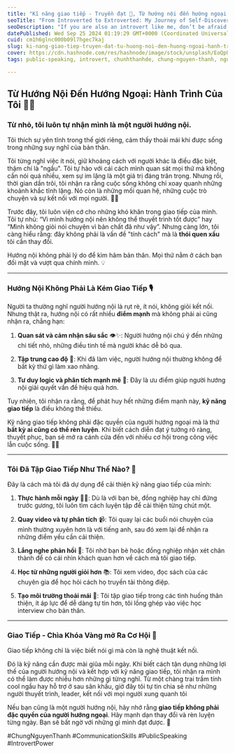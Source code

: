```yaml
---
title: "Kĩ năng giao tiếp - Truyền đạt 🦁, Từ hướng nội đến hướng ngoại: Hành trình khám phá bản thân của tôi 🌱✨"
seoTitle: "From Introverted to Extroverted: My Journey of Self-Discovery 🌱✨"
seoDescription: "If you are also an introvert like me, don’t be afraid to change. 'Communication' is not just for extroverts. Reflect on yourself, develop this skill. 🎈"
datePublished: Wed Sep 25 2024 01:19:29 GMT+0000 (Coordinated Universal Time)
cuid: cm1h6glnc000b09l7hgec7kaj
slug: ki-nang-giao-tiep-truyen-dat-tu-huong-noi-den-huong-ngoai-hanh-trinh-kham-pha-ban-than-cua-toi
cover: https://cdn.hashnode.com/res/hashnode/image/stock/unsplash/EoQpUPy_UwI/upload/8487dcb35689def920ff50ad3e43ad72.jpeg
tags: public-speaking, introvert, chunhthanhde, chung-nguyen-thanh, nguyen-thanh-chung, communicationskills

---
```


## Từ Hướng Nội Đến Hướng Ngoại: Hành Trình Của Tôi 🌱✨

### Từ nhỏ, tôi luôn tự nhận mình là một người hướng nội. 

Tôi thích sự yên tĩnh trong thế giới riêng, cảm thấy thoải mái khi được sống trong những suy nghĩ của bản thân. 

Tôi từng nghĩ việc ít nói, giữ khoảng cách với người khác là điều đặc biệt, thậm chí là "ngầu". Tôi tự hào với cái cách mình quan sát mọi thứ mà không cần nói quá nhiều, xem sự im lặng là một giá trị đáng trân trọng. Nhưng rồi, thời gian dần trôi, tôi nhận ra rằng cuộc sống không chỉ xoay quanh những khoảnh khắc tĩnh lặng. Nó còn là những mối quan hệ, những cuộc trò chuyện và sự kết nối với mọi người. 🤝💬

Trước đây, tôi luôn viện cớ cho những khó khăn trong giao tiếp của mình. 
Tôi tự nhủ: “Vì mình hướng nội nên không thể thuyết trình tốt được” hay “Mình không giỏi nói chuyện vì bản chất đã như vậy”. Nhưng càng lớn, tôi càng hiểu rằng: đây không phải là vấn đề "tính cách" mà là **thói quen xấu** tôi cần thay đổi. 

Hướng nội không phải lý do để kìm hãm bản thân. Mọi thứ nằm ở cách bạn đối mặt và vượt qua chính mình. 💡

---

### Hướng Nội Không Phải Là Kém Giao Tiếp 🎙️

Người ta thường nghĩ người hướng nội là rụt rè, ít nói, không giỏi kết nối. Nhưng thật ra, hướng nội có rất nhiều **điểm mạnh** mà không phải ai cũng nhận ra, chẳng hạn:

1. **Quan sát và cảm nhận sâu sắc** 👁️✨:  Người hướng nội chú ý đến những chi tiết nhỏ, những điều tinh tế mà người khác dễ bỏ qua.  

2. **Tập trung cao độ** 🎯: Khi đã làm việc, người hướng nội thường không để bất kỳ thứ gì làm xao nhãng.  

3. **Tư duy logic và phân tích mạnh mẽ** 🧠: Đây là ưu điểm giúp người hướng nội giải quyết vấn đề hiệu quả hơn.  

Tuy nhiên, tôi nhận ra rằng, để phát huy hết những điểm mạnh này, **kỹ năng giao tiếp** là điều không thể thiếu. 

Kỹ năng giao tiếp không phải đặc quyền của người hướng ngoại mà là thứ **bất kỳ ai cũng có thể rèn luyện**. Khi biết cách diễn đạt ý tưởng rõ ràng, thuyết phục, bạn sẽ mở ra cánh cửa đến với nhiều cơ hội trong công việc lẫn cuộc sống. 🎤💡

---

### Tôi Đã Tập Giao Tiếp Như Thế Nào? 🚀

Đây là cách mà tôi đã dự dụng để cải thiện kỹ năng giao tiếp của mình:

1. **Thực hành mỗi ngày** 🏋️‍♂️: Dù là với bạn bè, đồng nghiệp hay chỉ đứng trước gương, tôi luôn tìm cách luyện tập để cải thiện từng chút một.  

2. **Quay video và tự phân tích** 📹: Tôi quay lại các buổi nói chuyện của mình thường xuyên hơn là với tiếng anh, sau đó xem lại để nhận ra những điểm yếu cần cải thiện.  

3. **Lắng nghe phản hồi** 🔄: Tôi nhờ bạn bè hoặc đồng nghiệp nhận xét chân thành để có cái nhìn khách quan hơn về cách mà tôi giao tiếp.   

4. **Học từ những người giỏi hơn** 📚: Tôi xem video, đọc sách của các chuyên gia để học hỏi cách họ truyền tải thông điệp.  

5. **Tạo môi trường thoải mái** 🌈: Tôi tập giao tiếp trong các tình huống thân thiện, ít áp lực để dễ dàng tự tin hơn, tôi lồng ghép vào việc học interview cho bản thân.

---

### Giao Tiếp - Chìa Khóa Vàng mở Ra Cơ Hội 🔑

Giao tiếp không chỉ là việc biết nói gì mà còn là nghệ thuật kết nối. 

Đó là kỹ năng cần được mài giũa mỗi ngày. Khi biết cách tận dụng những lợi thế của người hướng nội và kết hợp với kỹ năng giao tiếp, tôi nhận ra mình có thể làm được nhiều hơn những gì từng nghĩ. Từ một chàng trai trầm tính cool ngầu hay hỗ trợ ở sau sân khấu, giờ đây tôi tự tin chia sẻ như những người thuyết trình, leader, kết nối với mọi người xung quanh tôi

Nếu bạn cũng là một người hướng nội, hãy nhớ rằng **giao tiếp không phải đặc quyền của người hướng ngoại**. Hãy mạnh dạn thay đổi và rèn luyện từng ngày. Bạn sẽ bất ngờ với những gì mình đạt được. 🌟

#ChungNguyenThanh #CommunicationSkills #PublicSpeaking #IntrovertPower
```